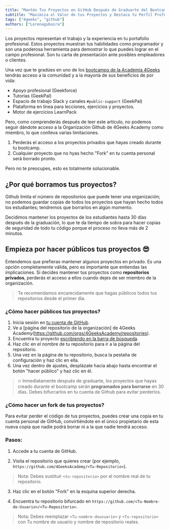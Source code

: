 ```yaml
---
title: "Mantén Tus Proyectos en GitHub Después de Graduarte del Bootcamp"
subtitle: "Maximiza el Valor de tus Proyectos y Destaca tu Perfil Profesional a Través de GitHub Después de graduarte del Bootcamp de 4Geeks Academy"
tags: ["4geeks", "github"]
authors: ["Lorenagubaira"]
---
```


Los proyectos representan el trabajo y la experiencia en tu portafolio profesional. Estos proyectos muestran tus habilidades como programador y son una poderosa herramienta para demostrar lo que puedes lograr en el campo profesional. Son tu carta de presentación ante posibles empleadores o clientes.

Una vez que te gradúes en uno de los [bootcamps de la Academia 4Geeks](https://4geeksacademy.com/es/inicio?lang=es) tendrás acceso a la comunidad y a la mayoría de sus beneficios de por vida:

- Apoyo profesional (Geekforce)
- Tutorías (GeekPal)
- Espacio de trabajo Slack y canales `#public-support` (GeekPal)
- Plataforma en línea para lecciones, ejercicios y proyectos.
- Motor de ejercicios LearnPack

Pero, como comprenderás después de leer este artículo, no podemos seguir dándote acceso a la Organización Github de 4Geeks Academy como miembro, lo que conlleva varias limitaciones.

1. Perderás el acceso a los proyectos privados que hayas creado durante tu bootcamp.
2. Cualquier proyecto que no hyas hecho "Fork" en tu cuenta personal será borrado pronto.

Pero no te preocupes, esto es totalmente solucionable.

## ¿Por qué borramos tus proyectos?

Github limita el número de repositorios que puede tener una organización; no podemos guardar copias de todos los proyectos que hayan hecho todos los estudiantes; tendremos que borrarlos en algún momento. 

Decidimos mantener los proyectos de los estudiantes hasta 30 días después de la graduación, lo que te da tiempo de sobra para hacer copias de seguridad de todo tu código porque el proceso no lleva más de 2 minutos.

## Empieza por hacer públicos tus proyectos 😎

Entendemos que prefieras mantener algunos proyectos en privado. Es una opción completamente válida, pero es importante que entiendas las implicaciones. Si decides mantener tus proyectos como **repositorios privados**, perderás el acceso a ellos cuando dejes de ser miembro de la organización.

> Te recomendamos encarecidamente que hagas públicos todos tus repositorios desde el primer día.

### ¿Cómo hacer públicos tus proyectos?

1. Inicia sesión en [tu cuenta de GitHub](https://github.com/settings/profile).
2. Ve a [página del repositorio de la organización] de 4Geeks Academy(https://github.com/orgs/4GeeksAcademy/repositories).
3. Encuentra tu proyecto [escribiendo en la barra de búsqueda](https://github.com/breatheco-de/knowledge-base/blob/main/images/search-for-repo.png?raw=true).
4. Haz clic en el nombre de tu repositorio para ir a la página del repositorio.
5. Una vez en la página de tu repositorio, busca la pestaña de configuración y haz clic en ella.
6. Una vez dentro de ajustes, desplázate hacia abajo hasta encontrar el botón "hacer público" y haz clic en él.

> 🔥 Inmediatamente después de graduarte, los proyectos que hayas creado durante el bootcamp serán **programados para borrarse** en 30 días. Debes bifurcarlos en tu cuenta de Github para evitar perderlos.

### ¿Cómo hacer un fork de tus proyectos?

Para evitar perder el código de tus proyectos, puedes crear una copia en tu cuenta personal de GitHub, convirtiéndote en el único propietario de esta nueva copia que nadie podrá borrar ni a la que nadie tendrá acceso.

### Pasos:

1. Accede a tu cuenta de GitHub.

2. Visita el repositorio que quieres crear (por ejemplo, `https://github.com/4GeeksAcademy/<Tu-Repositorio>`).

> Nota: Debes sustituir `<tu-repositorio>` por el nombre real de tu repositorio.

3. Haz clic en el botón "Fork" en la esquina superior derecha.

4. Encuentra tu repositorio bifurcado en `https://github.com/<Tu-Nombre-de-Usuario>/<Tu-Repositorio>`.

> Nota: Debes reemplazar `<Tu-nombre-deusuario>` y `<Tu-repositorio>` con Tu nombre de usuario y nombre de repositorio reales.
